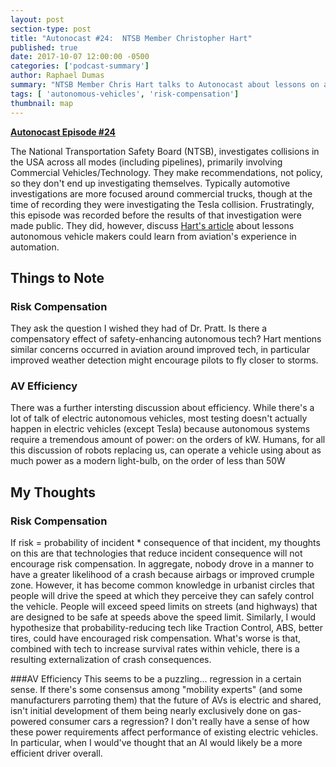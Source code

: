 ```yaml
---
layout: post
section-type: post
title: "Autonocast #24:  NTSB Member Christopher Hart"
published: true
date: 2017-10-07 12:00:00 -0500
categories: ['podcast-summary']
author: Raphael Dumas
summary: "NTSB Member Chris Hart talks to Autonocast about lessons on autonomy from aviation, risk compensation, and vehicle efficiency."
tags: [ 'autonomous-vehicles', 'risk-compensation']
thumbnail: map  
---
```

**[Autonocast Episode #24](http://www.autonocast.com/blog/christopher-hart-ntsb)**

The National Transportation Safety Board (NTSB), investigates collisions in the USA across all modes (including pipelines), primarily involving Commercial Vehicles/Technology. They make recommendations, not policy, so they don't end up investigating themselves. Typically automotive investigations are more focused around commercial trucks, though at the time of recording they were investigating the Tesla collision. Frustratingly, this episode was recorded before the results of that investigation were made public. They did, however, discuss [Hart's article](http://www.thedrive.com/tech/13903/what-can-self-driving-cars-learn-from-aviation) about lessons autonomous vehicle makers could learn from aviation's experience in automation.

## Things to Note
### Risk Compensation
They ask the question I wished they had of Dr. Pratt. Is there a compensatory effect of safety-enhancing autonomous tech? Hart mentions similar concerns occurred in aviation around improved tech, in particular improved weather detection might encourage pilots to fly closer to storms.

### AV Efficiency

There was a further intersting discussion about efficiency. While there's a lot of talk of electric autonomous vehicles, most testing doesn't actually happen in electric vehicles (except Tesla) because autonomous systems require a tremendous amount of power: on the orders of kW. Humans, for all this discussion of robots replacing us, can operate a vehicle using about as much power as a modern light-bulb, on the order of less than 50W

## My Thoughts
### Risk Compensation
If risk = probability of incident * consequence of that incident, my thoughts on this are that technologies that reduce incident consequence will not encourage risk compensation. In aggregate, nobody drove in a manner to have a greater likelihood of a crash because airbags or improved crumple zone. However, it has become common knowledge in urbanist circles that people will drive the speed at which they perceive they can safely control the vehicle. People will exceed speed limits on streets (and highways) that are designed to be safe at speeds above the speed limit. Similarly, I would hypothesize that probability-reducing tech like Traction Control, ABS, better tires, could have encouraged risk compensation. What's worse is that, combined with tech to increase survival rates within vehicle, there is a resulting externalization of crash consequences.

###AV Efficiency
This seems to be a puzzling... regression in a certain sense. If there's some consensus among "mobility experts" (and some manufacturers parroting them) that the future of AVs is electric and shared, isn't initial development of them being nearly exclusively done on gas-powered consumer cars a regression? I don't really have a sense of how these power requirements affect performance of existing electric vehicles. In particular, when I would've thought that an AI would likely be a more efficient driver overall. 
